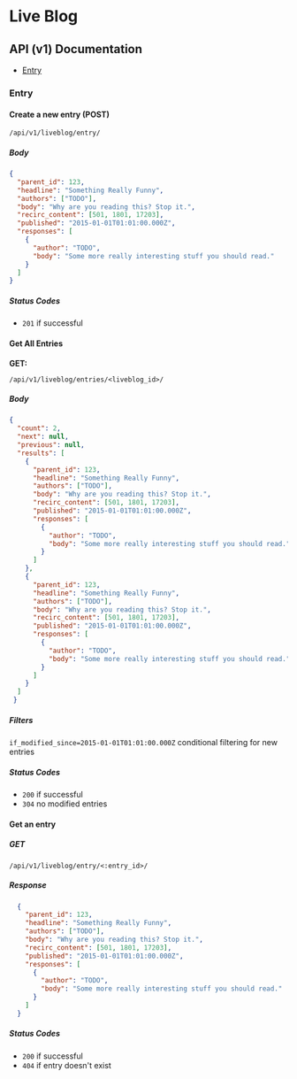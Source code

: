 # Live Blog

## API (v1) Documentation

 - [Entry](#entry)

### Entry

#### Create a new entry (POST)

```
/api/v1/liveblog/entry/
```

##### Body

```json
{
  "parent_id": 123,
  "headline": "Something Really Funny",
  "authors": ["TODO"],
  "body": "Why are you reading this? Stop it.",
  "recirc_content": [501, 1801, 17203],
  "published": "2015-01-01T01:01:00.000Z",
  "responses": [
    {
      "author": "TODO",
      "body": "Some more really interesting stuff you should read."
    }
  ]
}
```

##### Status Codes

- `201` if successful

#### Get All Entries

**GET:**

```
/api/v1/liveblog/entries/<liveblog_id>/
```

##### Body

```json
{
  "count": 2,
  "next": null,
  "previous": null,
  "results": [
    {
      "parent_id": 123,
      "headline": "Something Really Funny",
      "authors": ["TODO"],
      "body": "Why are you reading this? Stop it.",
      "recirc_content": [501, 1801, 17203],
      "published": "2015-01-01T01:01:00.000Z",
      "responses": [
        {
          "author": "TODO",
          "body": "Some more really interesting stuff you should read."
        }
      ]
    },
    {
      "parent_id": 123,
      "headline": "Something Really Funny",
      "authors": ["TODO"],
      "body": "Why are you reading this? Stop it.",
      "recirc_content": [501, 1801, 17203],
      "published": "2015-01-01T01:01:00.000Z",
      "responses": [
        {
          "author": "TODO",
          "body": "Some more really interesting stuff you should read."
        }
      ]
    }
  ]
 }
```

##### Filters

`if_modified_since=2015-01-01T01:01:00.000Z` conditional filtering for new entries

##### Status Codes

* `200` if successful
* `304` no modified entries

#### Get an entry

##### GET

```
/api/v1/liveblog/entry/<:entry_id>/
```

##### Response

```json
  {
    "parent_id": 123,
    "headline": "Something Really Funny",
    "authors": ["TODO"],
    "body": "Why are you reading this? Stop it.",
    "recirc_content": [501, 1801, 17203],
    "published": "2015-01-01T01:01:00.000Z",
    "responses": [
      {
        "author": "TODO",
        "body": "Some more really interesting stuff you should read."
      }
    ]
  }
```

##### Status Codes

* `200` if successful
* `404` if entry doesn't exist
